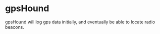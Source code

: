 gpsHound
========

gpsHound will log gps data initially, and eventually be able to locate radio beacons.
